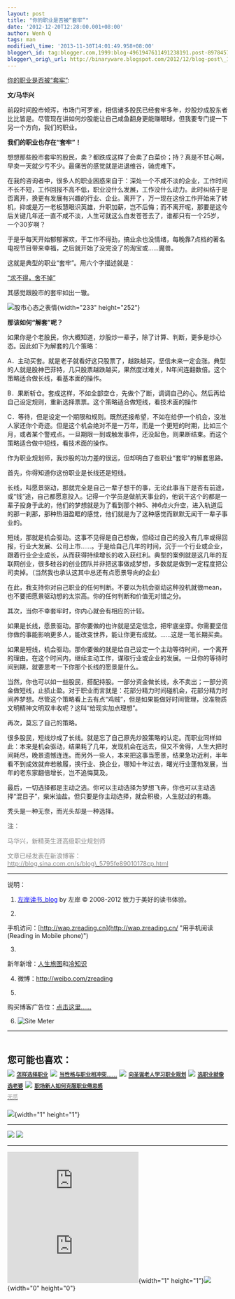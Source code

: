 ```yaml
--- 
layout: post 
title: "你的职业是否被“套牢”" 
date: '2012-12-20T12:28:00.001+08:00' 
author: Wenh Q
tags: man
modified\_time: '2013-11-30T14:01:49.958+08:00' 
blogger\_id: tag:blogger.com,1999:blog-4961947611491238191.post-8978457824243793588
blogger\_orig\_url: http://binaryware.blogspot.com/2012/12/blog-post\_19.html
---
```

[你的职业是否被“套牢”](http://zreading.cn.feedsportal.com/c/35042/f/647833/s/26c24a0a/l/0L0Szreading0Bcn0Carchives0C34920Bhtml/story01.htm):

**文/马华兴**

前段时间股市倾泻，市场门可罗雀，相信诸多股民已经套牢多年，炒股炒成股东者比比皆是。尽管现在讲如何炒股能让自己咸鱼翻身更能赚眼球，但我要专门提一下另一个方向，我们的职业。

**我们的职业也存在“套牢”！**

想想那些股市套牢的股民，卖？都跌成这样了会卖了白菜价；持？真是不甘心啊，早卖一天就少亏不少。最痛苦的感觉就是进退维谷，骑虎难下。

在我的咨询者中，很多人的职业困惑来自于：深处一个不咸不淡的企业，工作时间不长不短，工作回报不高不低，职业没什么发展，工作没什么动力。此时纠结于是否离开，换更有发展有兴趣的行业、企业。离开了，万一现在这份工作开始来了转机，抑或是万一老板慧眼识英雄，升职加薪，岂不后悔；而不离开呢，那要是这今后关键几年还一直不咸不淡，人生可就这么白发苍苍去了，谁都只有一个25岁，一个30岁啊？

于是乎每天开始郁郁寡欢，干工作不得劲，搞业余也没情绪，每晚靠7点档的著名电视节目带来幸福，之后就开始了没完没了的淘宝或……魔兽。

这就是典型的职业“套牢”。用六个字描述就是：

<span style="text-decoration: underline;">“求不得，舍不掉”</span>

其感觉跟股市的套牢如出一辙。

![股市心态之表情](http://pic.yupoo.com/zreading/CvbpwYPO/BNwyG.png){width="233"
height="252"}

**那该如何“解套”呢？**

如果你是个老股民，你大概知道，炒股炒一辈子，除了计算、判断，更多是炒心态。因此如下为解套的几个策略：

A．主动买套。就是老子就看好这只股票了，越跌越买，坚信未来一定会涨。典型的人就是股神巴菲特，几只股票越跌越买，果然度过难关，N年间连翻数倍。这个策略适合做长线，看基本面的操作。

B．果断斩仓。套成这样，不如全部空仓，先做个了断，调调自己的心。然后再给自己设定规则，重新选择票票。这个策略适合做短线，看技术面的操作

C．等待，但是设定一个期限和规则。既然还报希望，不如在给伊一个机会，没准人家还你个奇迹。但是这个机会绝对不是一万年，而是一个更短的时期，比如三个月，或者某个警戒点。一旦期限一到或触发事件，还没起色，则果断结束。而这个策略适合做中短线，看技术面的操作。

作为职业规划师，我炒股的功力差的很远，但却明白了些职业“套牢”的解套思路。

首先，你得知道你这份职业是长线还是短线。

长线，叫愿景驱动，那就完全是自己一辈子想干的事，无论此事当下是否有前途，或“钱”途，自己都愿意投入。记得一个学员是做航天事业的，他说干这个的都是一辈子投身于此的，他们的梦想就是为了看到那个神5、神6点火升空，进入轨道后的那一刹那，那种热泪盈眶的感觉，他们就是为了这种感觉而默默无闻干一辈子事业的。

短线，那就是机会驱动。这事不见得是自己想做，但经过自己的投入有几率或得回报，行业大发展、公司上市……。于是给自己几年的时间，沉于一个行业或企业，跟着行业企业成长，从而获得持续增长的收入获红利。典型的案例就是这几年的互联网创业，很多硅谷的创业团队并非把这事做成梦想，多数就是做到一定程度把公司卖掉。（当然我也承认这其中总还有点愿景导向的企业）

在此，我支持你对自己职业的任何判断。不要以为机会驱动这种投机就很mean，也不要把愿景驱动想的太崇高。你的任何判断和价值无对错之分。

其次，当你不幸套牢时，你内心就会有相应的计较。

如果是长线，愿景驱动。那你要做的也许就是坚定信念，把牢底坐穿。你需要坚信你做的事能影响更多人，能改变世界，能让你更有成就。……这是一笔长期买卖。

如果是短线，机会驱动。那你要做的就是给自己设定一个主动等待时间，一个离开的理由。在这个时间内，继续主动工作，谋取行业或企业的发展。一旦你的等待时间到期，就要思考一下你那个长线的愿景是什么。

当然，你也可以如一些股民，搭配持股。一部分资金做长线，永不卖出；一部分资金做短线，止损止盈。对于职业而言就是：花部分精力时间碰机会，花部分精力时间养梦想。尽管这个策略看上去有点“鸡贼”，但是如果能做好时间管理，没准物质文明精神文明双丰收呢？这叫“给现实加点理想”。

再次，莫忘了自己的策略。

很多股民，短线炒成了长线。就是忘了自己原先炒股策略的认定。而职业同样如此：本来是机会驱动，结果耗了几年，发现机会在远去，但又不舍得，人生大把时间耗尽，晚景遗憾连连。而另外一些人，本来把这事当愿景，结果急功近利，半年看不到成效就弃若敝履，换行业、换企业，哪知十年过去，曙光行业蓬勃发展，当年的老东家翻倍增长，岂不追悔莫及。

最后，一切选择都是主动之选。你可以主动选择为梦想飞奔，你也可以主动选择“混日子”，柴米油盐。但只要是你主动选择，就会积极，人生就过的有趣。

秃头是一种无奈，而光头却是一种选择。



<span style="color: #888888;">**注：**</span>

<span style="color: #888888;">马华兴，新精英生涯高级职业规划师</span>

<span style="color: #888888;">文章已经发表在新浪博客：[<span
style="color: #888888;">http://blog.sina.com.cn/s/blog\_5795fe89010178cp.html</span>](http://blog.sina.com.cn/s/blog_5795fe89010178cp.html)</span>


------------------------------------------------------------------------

说明：

1. [<span
style="color: blue;">左岸读书\_blog</span>](http://zreading.cn/) by 左岸
© 2008-2012 致力于美好的读书体验。

2.
手机访问：[http://wap.zreading.cn](http://wap.zreading.cn/ "用手机阅读(Reading in Mobile phone)")

3.
新年新增：[人生旅图](http://www.zreading.net/ "人生旅图")和[冷知识](http://www.zreading.net/lenzhishi "冷知识")

4. 微博：<http://weibo.com/zreading>

5.
购买博客广告位：[点击这里……](http://www.zreading.cn/about#ad "看了会心动!")

6. ![Site Meter](http://s12.sitemeter.com/meter.asp?site=s12zxfclz)

  ---------------------------------------------------------------------------------------------------------------------------------------------------------------------------------------------------------------------------------------------------------------------------------------------------------------------------------------
  **<span style="display: block!important; padding: 20px 0 5px!important;">您可能也喜欢：</span>**
  ![](http://static.wumii.cn/images/widget/widget_solidPoint.gif) [<span style="color: #333333; font-size: 12px!important; line-height: 1.65em;">怎样选择职业</span>](http://app.wumii.com/ext/redirect?url=http%3A%2F%2Fwww.zreading.cn%2Farchives%2F782.html&from=http%3A%2F%2Fwww.zreading.cn%2Farchives%2F3492.html)
  ![](http://static.wumii.cn/images/widget/widget_solidPoint.gif) [<span style="color: #333333; font-size: 12px!important; line-height: 1.65em;">当性格与职业相冲突……</span>](http://app.wumii.com/ext/redirect?url=http%3A%2F%2Fwww.zreading.cn%2Farchives%2F402.html&from=http%3A%2F%2Fwww.zreading.cn%2Farchives%2F3492.html)
  ![](http://static.wumii.cn/images/widget/widget_solidPoint.gif) [<span style="color: #333333; font-size: 12px!important; line-height: 1.65em;">向圣诞老人学习职业规划</span>](http://app.wumii.com/ext/redirect?url=http%3A%2F%2Fwww.zreading.cn%2Farchives%2F2695.html&from=http%3A%2F%2Fwww.zreading.cn%2Farchives%2F3492.html)
  ![](http://static.wumii.cn/images/widget/widget_solidPoint.gif) [<span style="color: #333333; font-size: 12px!important; line-height: 1.65em;">选职业就像选老婆</span>](http://app.wumii.com/ext/redirect?url=http%3A%2F%2Fwww.zreading.cn%2Farchives%2F618.html&from=http%3A%2F%2Fwww.zreading.cn%2Farchives%2F3492.html)
  ![](http://static.wumii.cn/images/widget/widget_solidPoint.gif) [<span style="color: #333333; font-size: 12px!important; line-height: 1.65em;">职场新人如何克服职业倦怠感</span>](http://app.wumii.com/ext/redirect?url=http%3A%2F%2Fwww.zreading.cn%2Farchives%2F2649.html&from=http%3A%2F%2Fwww.zreading.cn%2Farchives%2F3492.html)
  [<span style="color: #bbbbbb; display: block!important; font-family: arial!important; font-size: 12px!important; padding: 5px 0!important;">无觅</span>](http://www.wumii.com/widget/relatedItems "无觅相关文章插件")
  ---------------------------------------------------------------------------------------------------------------------------------------------------------------------------------------------------------------------------------------------------------------------------------------------------------------------------------------

![](http://zreading.cn.feedsportal.com/c/35042/f/647833/s/26c24a0a/mf.gif){width="1"
height="1"}

<div>

  --------------------------------------------------------------------------------------------------------------------------------------------------------------------------------------------------------------------------------------------------------------------------------------- --------------------------------------------------------------------------------------------------------------------------------------------------------------------------------------------------------------------------------------------------------------------------
  [![](http://res3.feedsportal.com/images/emailthis2.gif)](http://share.feedsportal.com/viral/sendEmail.cfm?lang=en&title=%E4%BD%A0%E7%9A%84%E8%81%8C%E4%B8%9A%E6%98%AF%E5%90%A6%E8%A2%AB%E2%80%9C%E5%A5%97%E7%89%A2%E2%80%9D&link=http%3A%2F%2Fwww.zreading.cn%2Farchives%2F3492.html)   [![](http://res3.feedsportal.com/images/bookmark.gif)](http://res.feedsportal.com/viral/bookmark.cfm?title=%E4%BD%A0%E7%9A%84%E8%81%8C%E4%B8%9A%E6%98%AF%E5%90%A6%E8%A2%AB%E2%80%9C%E5%A5%97%E7%89%A2%E2%80%9D&link=http%3A%2F%2Fwww.zreading.cn%2Farchives%2F3492.html)
  --------------------------------------------------------------------------------------------------------------------------------------------------------------------------------------------------------------------------------------------------------------------------------------- --------------------------------------------------------------------------------------------------------------------------------------------------------------------------------------------------------------------------------------------------------------------------

</div>





[![](http://da.feedsportal.com/r/151883761487/u/0/f/647833/c/35042/s/26c24a0a/a2.img)](http://da.feedsportal.com/r/151883761487/u/0/f/647833/c/35042/s/26c24a0a/a2.htm)![](http://pi.feedsportal.com/r/151883761487/u/0/f/647833/c/35042/s/26c24a0a/a2t.img){width="1"
height="1"}![](http://www1.feedsky.com/t1/702577420/clzzxf/feedsky/s.gif?r=http://zreading.cn.feedsportal.com/c/35042/f/647833/s/26c24a0a/l/0L0Szreading0Bcn0Carchives0C34920Bhtml/story01.htm){width="0"
height="0"}
